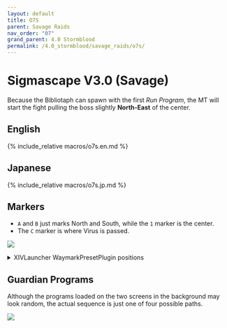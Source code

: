 ```yaml
---
layout: default
title: O7S
parent: Savage Raids
nav_order: "07"
grand_parent: 4.0 Stormblood
permalink: /4.0_stormblood/savage_raids/o7s/
---
```


# Sigmascape V3.0 (Savage)

Because the Bibliotaph can spawn with the first *Run Program*, the MT will
start the fight pulling the boss slightly **North-East** of the center.

## English

{% include_relative macros/o7s.en.md %}

## Japanese

{% include_relative macros/o7s.jp.md %}

## Markers

- `A` and `B` just marks North and South, while the `1` marker is the center.
- The `C` marker is where Virus is passed.

![]({{site.baseurl}}/images/4.0_stormblood/o7s/markers.jpg)
<details markdown=block>
<summary>XIVLauncher WaymarkPresetPlugin positions</summary>

```json
{
  "Name":"O7S",
  "MapID":294,
  "A":{"X":0.0,"Y":0.0,"Z":-19.0,"ID":0,"Active":true},
  "B":{"X":0.0,"Y":0.0,"Z":19.0,"ID":1,"Active":true},
  "C":{"X":5.0,"Y":0.0,"Z":-8.0,"ID":2,"Active":true},
  "D":{"X":0.0,"Y":0.0,"Z":0.0,"ID":3,"Active":false},
  "One":{"X":0.0,"Y":0.0,"Z":0.0,"ID":4,"Active":true},
  "Two":{"X":0.0,"Y":0.0,"Z":0.0,"ID":5,"Active":false},
  "Three":{"X":0.0,"Y":0.0,"Z":0.0,"ID":6,"Active":false},
  "Four":{"X":0.0,"Y":0.0,"Z":0.0,"ID":7,"Active":false}
}
```

</details>

## Guardian Programs

Although the programs loaded on the two screens in the background may look
random, the actual sequence is just one of four possible paths.

![]({{site.baseurl}}/images/4.0_stormblood/o7s/program_sequence.jpg)

<script data-goatcounter="https://xivjpraids.goatcounter.com/count"
        async src="//gc.zgo.at/count.js"></script>
